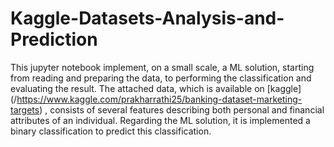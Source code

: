 # Kaggle-Datasets-Analysis-and-Prediction
This jupyter notebook implement, on a small scale, a ML solution, starting from reading and preparing the data, to performing the classification and evaluating the result. The attached data, which is available on [kaggle] (/https://www.kaggle.com/prakharrathi25/banking-dataset-marketing-targets) , consists of several features describing both personal and financial attributes of an individual. Regarding the ML solution, it is implemented a binary classification to predict this classification.
